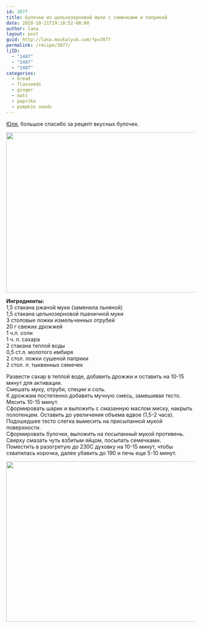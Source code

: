 ```yaml
---
id: 3077
title: Булочки из цельнозерновой муки с семечками и паприкой
date: 2010-10-21T19:18:52-08:00
author: lana
layout: post
guid: http://lana.moskalyuk.com/?p=3077
permalink: /recipe/3077/
ljID:
  - "1487"
  - "1487"
  - "1487"
categories:
  - bread
  - flaxseeds
  - ginger
  - oats
  - paprika
  - pumpkin seeds
---
```

[Юля](http://batwoman2008.livejournal.com/30348.html?view=162444#t162444), большое спасибо за рецепт вкусных булочек.

<img loading="lazy" class="alignnone" title="bread" src="http://farm5.static.flickr.com/4127/5103933158_a8a7955595_z.jpg" alt="" width="640" height="427" /> 

**Ингредиенты:**  
1,5 стакана ржаной муки (заменила льняной)  
1,5 стакана цельнозерновой пшеничной муки  
3 столовые ложки измельченных отрубей  
20 г свежих дрожжей  
1 ч.л. соли  
1 ч. л. сахара  
2 стакана теплой воды  
0,5 ст.л. молотого имбиря  
2 стол. ложки сушеной паприки  
2 стол. л. тыквенных семечек

Развести сахар в теплой воде, добавить дрожжи и оставить на 10-15 минут для активации.  
Смешать муку, отруби, специи и соль.  
К дрожжам постепенно добавить мучную смесь, замешивая тесто. Месить 10-15 минут.  
Сформировать шарик и выложить с смазанную маслом миску, накрыть полотенцем. Оставить до увеличения объема вдвое (1,5-2 часа).  
Подошедшее тесто слегка вымесить на присыпанной мукой поверхности.  
Сформировать булочки, выложить на посыпанный мукой противень.  
Сверху смазать чуть взбитым яйцом, посыпать семечками.  
Поместить в разогретую до 230С духовку на 10-15 минут, чтобы схватилась корочка, далее убавить до 190 и печь еще 5-10 минут.

<img loading="lazy" class="alignnone" title="bread" src="http://farm5.static.flickr.com/4041/5103344393_35500891ea_z.jpg" alt="" width="640" height="427" />